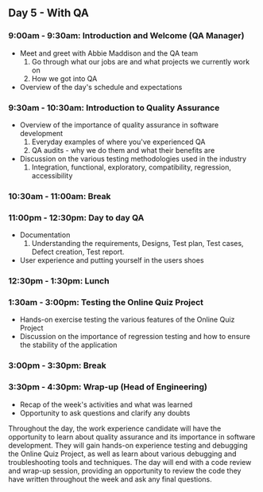 ## Day 5 - With QA

### 9:00am - 9:30am: Introduction and Welcome (QA Manager)
- Meet and greet with Abbie Maddison and the QA team
   1. Go through what our jobs are and what projects we currently work on
   2. How we got into QA
- Overview of the day's schedule and expectations

### 9:30am - 10:30am: Introduction to Quality Assurance
- Overview of the importance of quality assurance in software development
   1. Everyday examples of where you've experienced QA
   2. QA audits - why we do them and what their benefits are
- Discussion on the various testing methodologies used in the industry
   1. Integration, functional, exploratory, compatibility, regression, accessibility

### 10:30am - 11:00am: Break

### 11:00pm - 12:30pm: Day to day QA
- Documentation
   1. Understanding the requirements, Designs, Test plan, Test cases, Defect creation, Test report.
- User experience and putting yourself in the users shoes

### 12:30pm - 1:30pm: Lunch

### 1:30am - 3:00pm: Testing the Online Quiz Project
- Hands-on exercise testing the various features of the Online Quiz Project
- Discussion on the importance of regression testing and how to ensure the stability of the application

### 3:00pm - 3:30pm: Break

### 3:30pm - 4:30pm: Wrap-up (Head of Engineering) 
- Recap of the week's activities and what was learned
- Opportunity to ask questions and clarify any doubts

Throughout the day, the work experience candidate will have the opportunity to learn about quality assurance and its importance in software development. They will gain hands-on experience testing and debugging the Online Quiz Project, as well as learn about various debugging and troubleshooting tools and techniques. The day will end with a code review and wrap-up session, providing an opportunity to review the code they have written throughout the week and ask any final questions.

